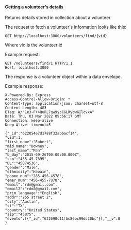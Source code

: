 #### Getting a volunteer's details
Returns details stored in collection about a volunteer

The request to fetch a volunteer's information looks like this:

````
GET http://localhost:3000/volunteers/find/{vid}
````
Where vid is the volunteer id

Example request:

````
GET /volunteers/find/1 HTTP/1.1
Host: localhost:3000
````

The response is a volunteer object within a data envelope.

Example response:

````
X-Powered-By: Express
Access-Control-Allow-Origin: *
Content-Type: application/json; charset=utf-8
Content-Length: 483
ETag: W/"1e3-F+4QuRL7qw9ycCGLRybwGIlcvxA"
Date: Thu, 03 Mar 2022 09:56:17 GMT
Connection: keep-alive
Keep-Alive: timeout=5

{"_id":"622054e7d1788f32abbacf14",
"vid":1,
"first_name":"Robert",
"mid_name":"Downey",
"last_name":"Man",
"b_day":"2015-09-26T00:00:00.000Z",
"ssn":"455-45-7895",
"DL":"45874536",
"gender":"Male",
"ethnicity":"Hawain",
"phone_num":"285-456-4578",
"emer_num":"456-455-7878",
"email":"rdm@gmail.com",
"email2":"rdm2@gmail.com",
"prim_language":"English",
"addr":"255 street 2",
"city":"Austin",
"st":"TX",
"country":"United States",
"zip":"45875",
"events":[{"_id":"622090c11fbc86bc99dc20bc"}],"__v":0
}
````
